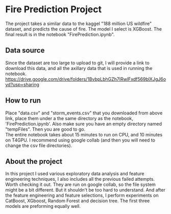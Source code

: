 # Fire Prediction Project
The project takes a similar data to the kaggel "188 million US wildfire" dataset, and predicts the cause of fire. The model I select is XGBoost. The final result is in the notebook "FirePrediction.ipynb". 
## Data source
Since the dataset are too large to upload to git, I will provide a link to download this data, and all the axillary data that is used in running the notebook.  
https://drive.google.com/drive/folders/1BvbpLbhGZh7IRwlFxdf569blXJgJ6oyd?usp=sharing
## How to run
Place "data.csv" and "storm_events.csv" that you downloaded from above link, place them under a the same directory as the notebook, 'FirePrediction.ipynb'.
Also make sure you have an empty directory named "tempFiles". Then you are good to go.  
The entire notebook takes about 15 minutes to run on CPU, and 10 minutes on T4GPU. I recommend using google collab (and then you will need to change the csv file directories).
## About the project
In this project I used various exploratory data analysis and feature engineering techniques, I also includes all the previous failed attempts. Worth checking it out. They are run on google collab, so the file system might be a bit different. But it shouldn't be too hard to understand. 
And after the feature engineering and feature selections, I perform experiments on CatBoost, XGboost, Random Forest and decision tree. The first three models are preforming equally well. 
